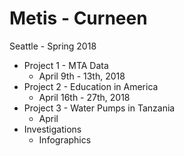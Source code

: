 # Metis - Curneen
Seattle - Spring 2018

* Project 1 - MTA Data
	* April 9th - 13th, 2018
* Project 2 - Education in America
	* April 16th - 27th, 2018
* Project 3 - Water Pumps in Tanzania
	* April
* Investigations
	* Infographics
